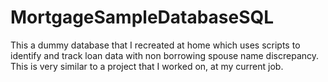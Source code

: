 # MortgageSampleDatabaseSQL

This a dummy database that I recreated at home which uses scripts to identify and track loan data with non borrowing spouse name discrepancy. This is very similar to a project that I worked on, at my current job.

